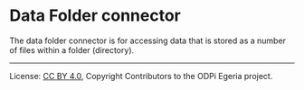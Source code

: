 <!-- SPDX-License-Identifier: CC-BY-4.0 -->
<!-- Copyright Contributors to the ODPi Egeria project. -->

# Data Folder connector

The data folder connector is for accessing data that is
stored as a number of files within a folder (directory).




----
License: [CC BY 4.0](https://creativecommons.org/licenses/by/4.0/),
Copyright Contributors to the ODPi Egeria project.
